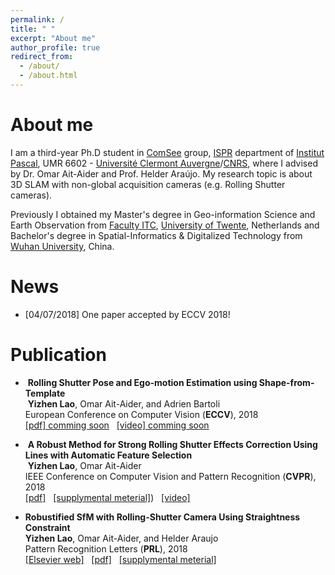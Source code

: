 ```yaml
---
permalink: /
title: " "
excerpt: "About me"
author_profile: true
redirect_from: 
  - /about/
  - /about.html
---
```


About me
========

I am a third-year Ph.D student in [ComSee](http://www.institutpascal.uca.fr/index.php/fr/comsee) group, [ISPR](https://ispr-ip.fr/) department of [Institut Pascal](http://www.institutpascal.uca.fr/index.php/fr/), UMR 6602 - [Université Clermont Auvergne](http://www.uca.fr/)/[CNRS](https://www.cnrs.fr/), where I advised by Dr. Omar Ait-Aider and Prof. Helder Araújo. My research topic is about  3D SLAM with non-global acquisition cameras (e.g. Rolling Shutter cameras). 

Previously I obtained my Master's degree in Geo-information Science and Earth Observation from [Faculty ITC](https://www.itc.nl/), [University of Twente](https://www.utwente.nl/en/), Netherlands and Bachelor's degree in Spatial-Informatics & Digitalized Technology from [Wuhan University](http://en.whu.edu.cn/), China.   

News 
========
- [04/07/2018] One paper accepted by ECCV 2018!


Publication  
========
-  <b>Rolling Shutter Pose and Ego-motion Estimation using Shape-from-Template</b><br />
  <b>Yizhen Lao</b>, Omar Ait-Aider, and Adrien Bartoli <br />
  European Conference on Computer Vision (<b>ECCV</b>), 2018 <br />
  [[pdf] comming soon]()  &nbsp; [[video] comming soon]()

-  <b>A Robust Method for Strong Rolling Shutter Effects Correction Using Lines with Automatic Feature Selection</b><br />
  <b>Yizhen Lao</b>, Omar Ait-Aider  <br /> 
  IEEE Conference on Computer Vision and Pattern Recognition (<b>CVPR</b>), 2018 <br />
  [[pdf]](/files/3871_final.pdf)  &nbsp; [[supplymental meterial]](/files/3871_supp_final.pdf))  &nbsp; [[video]](https://youtu.be/aNnlblYHqB8)
  
- <b>Robustified SfM with Rolling-Shutter Camera Using Straightness Constraint</b>   <br />
  <b>Yizhen Lao</b>, Omar Ait-Aider, and Helder Araujo  <br />
  Pattern Recognition Letters (<b>PRL</b>), 2018 <br />
  [[Elsevier web]](https://www.sciencedirect.com/science/article/pii/S0167865518301247)  &nbsp; [[pdf]]()  &nbsp; [[supplymental meterial]]()
  
    


